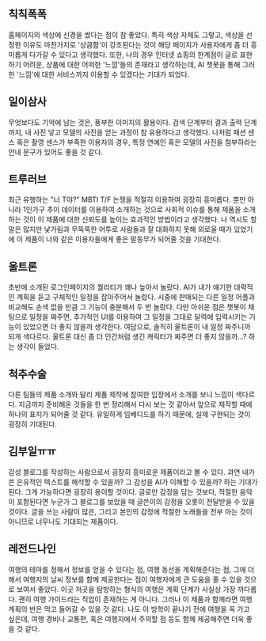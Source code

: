 ## 칙칙폭폭
 홈페이지의 색상에 신경을 썼다는 점이 참 좋았다. 특히 색상 자체도 그렇고, 색상을 선정한 이유도 마찬가지로 '상큼함'이 강조된다는 것이 해당 페이지가 사용자에게 좀 더 흥미롭게 다가갈 수 있다고 생각했다. 또한, 나의 경우 인터넷 쇼핑의 한계점이 글로 표현하기 어려운, 상품에 대한 어떠한 '느낌'들의 존재라고 생각하는데, AI 챗봇을 통해 그러한 '느낌'에 대한 서비스까지 이용할 수 있겠다는 기대가 되었다.

## 일이삼사
 무엇보다도 기억에 남는 것은, 풍부한 이미지의 활용이다. 검색 단계부터 결과 출력 단계까지, 내 사진 넣고 모델의 사진을 얻는 과정이 참 유용하다고 생각했다. 나처럼 패션 센스 혹은 촬영 센스가 부족한 이용자의 경우, 특정 연예인 혹은 모델의 사진을 첨부하라는 안내 문구가 있어도 좋을 것 같다.

## 트루러브
 최근 유행하는 "너 T야?" MBTI T/F 논쟁을 적절히 이용하여 굉장히 흥미롭다. 뿐만 아니라 1인가구 추이 데이터를 이용하여 소개하는 것으로 사회적 이슈를 통해 제품을 소개하는 것이 이 제품에 대한 신뢰도를 높이는 효과적인 방법이라고 생각했다. 나 역시도 할 말은 많지만 낯가림과 무뚝뚝한 어투로 사람들과 잘 대화하지 못해 외로울 때가 있었기에 이 제품이 나와 같은 이용자들에게 좋은 말동무가 되어줄 것을 기대한다.

## 울트론
 초반에 소개된 로그인페이지의 퀄리티가 꽤나 높아서 놀랐다. AI가 내가 얘기한 대략적인 계획을 듣고 구체적인 일정을 잡아주어서 놀랐다. 시중에 판매되는 다른 일정 어플과 비교해도 손색 없을 만큼 그 기능이 충분해서 두 번 놀랐다. 다만 아쉬운 점은 챗봇이 채팅으로 일정을 짜주면, 추가적인 UI를 이용하여 그 일정을 그대로 달력에 입력시키는 기능이 있었으면 더 좋지 않을까 생각한다. 
 여담으로, 솔직히 울트론이 내 일정 짜주니까 되게 색다르다. 울트론 대신 좀 더 인간처럼 생긴 캐릭터가 짜주면 더 좋지 않을까...? 하는 생각이 들었다.

## 척추수술
 다른 팀들의 제품 소개와 달리 제품 제작에 참여한 입장에서 소개를 보니 느낌이 색다르다. 지금까지 준비해온 것들을 한 번 정리해서 다시 보는 것 같아서 앞으로 제작할 때에 하나의 표지가 되어줄 것 같다. 유일하게 임베디드를 하기 때문에, 실제 구현되는 것이 굉장히 기대된다.

## 김부일ㅠㅠ
 감성 블로그를 작성하는 사람으로서 굉장히 흥미로운 제품이라고 볼 수 있다. 과연 내가 쓴 은유적인 텍스트를 해석할 수 있을까? 그 감성을 AI가 이해할 수 있을까? 하는 기대가 된다. 그게 가능하다면 굉장히 용이할 것이다. 글로만 감정을 담는 것보다, 적절한 음악이 포함된다면 누군가 그 블로그를 보았을 때 글쓴이의 감정을 오롯이 전달받을 수 있을 것이다. 글을 쓰는 사람이 많은, 그리고 본인의 감정에 적절한 노래들을 전부 아는 것이 아니므로 너무나도 기대되는 제품이다.

## 레전드나인
 여행의 테마를 정해서 정보를 얻을 수 있다는 점, 여행 동선을 계획해준다는 점, 그에 더해서 여행지의 날씨 정보를 함께 제공한다는 점이 여행자에게 큰 도움을 줄 수 있을 것으로 보여서 좋았다. 이곳 저곳을 탐방하는 형식의 여행은 계획 단계가 사실상 가장 까다롭다. 괜히 여행 가이드라는 직업이 존재하는 게 아니다. 그러나 이 제품과 함께라면 여행 계획의 반은 먹고 들어갈 수 있을 것 같다. 나도 이 방학이 끝나기 전에 여행을 꼭 가고 싶은데, 여행 경비나 교통편, 혹은 여행지에서 주의할 점 등도 함께 제공해주면 더욱 좋을 것 같다.

